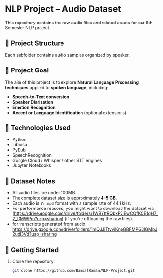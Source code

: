 # NLP Project – Audio Dataset

This repository contains the raw audio files and related assets for our 8th Semester NLP project.

## 📁 Project Structure


Each subfolder contains audio samples organized by speaker.

## 🎯 Project Goal

The aim of this project is to explore **Natural Language Processing techniques** applied to **spoken language**, including:

- **Speech-to-Text conversion**
- **Speaker Diarization**
- **Emotion Recognition**
- **Accent or Language Identification** (optional extensions)

## 🧠 Technologies Used

- Python
- Librosa
- PyDub
- SpeechRecognition
- Google Cloud / Whisper / other STT engines
- Jupyter Notebooks

## 💾 Dataset Notes

- All audio files are under 100MB.
- The complete dataset size is approximately **4–5 GB**.
- Each audio is in `.mp3` format with a sample rate of 44.1 kHz.
- For performance reasons, you might want to download the dataset via (https://drive.google.com/drive/folders/1WBYttRQbxP7lEwCQfKQE1qH7_2_DMWPm?usp=sharing) (if you're offloading the raw files).
- for transcripts generated from audio https://drive.google.com/drive/folders/1mQJJiTtvviKnpGBFMPG3IGMpJ2udI3Vd?usp=sharing

## 🚀 Getting Started

1. Clone the repository:
   ```bash
   git clone https://github.com/BansalRaman/NLP-Project.git
